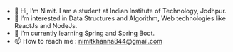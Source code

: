 - 👋 Hi, I’m Nimit. I am a student at Indian Institute of Technology, Jodhpur.
- 👀 I’m interested in Data Structures and Algorithm, Web technologies like ReactJs and NodeJs.
- 🌱 I’m currently learning Spring and Spring Boot.
- 📫 How to reach me : nimitkhanna844@gmail.com

